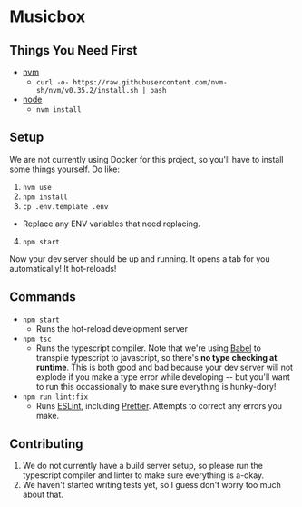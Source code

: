 # Musicbox

## Things You Need First

- [nvm](https://github.com/nvm-sh/nvm)
  - `curl -o- https://raw.githubusercontent.com/nvm-sh/nvm/v0.35.2/install.sh | bash
`
- [node](https://nodejs.org/en/)
  - `nvm install`

## Setup

We are not currently using Docker for this project, so you'll have to install some things yourself.  Do like:

1. `nvm use`
2. `npm install`
3. `cp .env.template .env`
  - Replace any ENV variables that need replacing.
4. `npm start`

Now your dev server should be up and running.  It opens a tab for you automatically!  It hot-reloads!

## Commands

- `npm start`
  - Runs the hot-reload development server
- `npm tsc`
  - Runs the typescript compiler.  Note that we're using [Babel](https://babeljs.io/) to transpile typescript to javascript, so there's **no type checking at runtime**.  This is both good and bad because your dev server will not explode if you make a type error while developing -- but you'll want to run this occassionally to make sure everything is hunky-dory!
- `npm run lint:fix`
  - Runs [ESLint](https://eslint.org/), including [Prettier](https://prettier.io/). Attempts to correct any errors you make.

## Contributing

1.  We do not currently have a build server setup, so please run the typescript compiler and linter to make sure everything is a-okay.
2.  We haven't started writing tests yet, so I guess don't worry too much about that.

